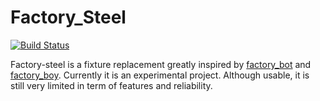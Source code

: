 # Factory_Steel
[![Build Status](https://travis-ci.org/kimond/factory_steel.svg?branch=master)](https://travis-ci.org/kimond/factory_steel)

Factory-steel is a fixture replacement greatly inspired by [factory_bot](https://github.com/thoughtbot/factory_bot)
and [factory_boy](https://github.com/FactoryBoy/factory_boy). Currently it is an experimental project. 
Although usable, it is still very limited in term of features and reliability.
